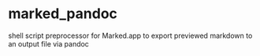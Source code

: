 # marked_pandoc
shell script preprocessor for Marked.app to export previewed markdown to an output file via pandoc
